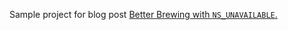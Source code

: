 Sample project for blog post [Better Brewing with `NS_UNAVAILABLE`.](http://craftbeercraftcode.wordpress.com/2014/12/28/better-brewing-with-ns_unavailable/)
